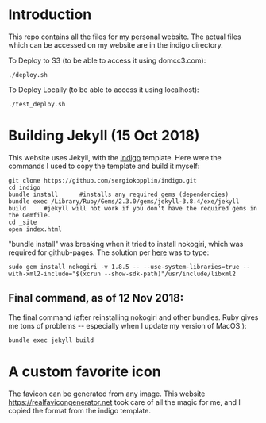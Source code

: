 # Introduction
This repo contains all the files for my personal website. The actual files which can be accessed on my website are in the indigo directory.

To Deploy to S3 (to be able to access it using domcc3.com):

	./deploy.sh

To Deploy Locally (to be able to access it using localhost):

	./test_deploy.sh

# Building Jekyll (15 Oct 2018)
This website uses Jekyll, with the [Indigo](https://github.com/sergiokopplin/indigo) template. Here were the commands I used to copy the template and build it myself:

	git clone https://github.com/sergiokopplin/indigo.git
	cd indigo
	bundle install		#installs any required gems (dependencies)
	bundle exec /Library/Ruby/Gems/2.3.0/gems/jekyll-3.8.4/exe/jekyll build		#jekyll will not work if you don't have the required gems in the Gemfile.
	cd _site
	open index.html

"bundle install" was breaking when it tried to install nokogiri, which was required for github-pages. The solution per [here](https://stackoverflow.com/questions/40038953/how-to-install-nokogiri-on-mac-os-sierra-10-12) was to type:

	sudo gem install nokogiri -v 1.8.5 -- --use-system-libraries=true --with-xml2-include="$(xcrun --show-sdk-path)"/usr/include/libxml2

## Final command, as of 12 Nov 2018:
The final command (after reinstalling nokogiri and other bundles. Ruby gives me tons of problems -- especially when I update my version of MacOS.):

	bundle exec jekyll build

# A custom favorite icon
The favicon can be generated from any image. This website https://realfavicongenerator.net took care of all the magic for me, and I copied the format from the indigo template.